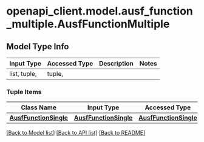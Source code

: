 # openapi_client.model.ausf_function_multiple.AusfFunctionMultiple

## Model Type Info
Input Type | Accessed Type | Description | Notes
------------ | ------------- | ------------- | -------------
list, tuple,  | tuple,  |  | 

### Tuple Items
Class Name | Input Type | Accessed Type | Description | Notes
------------- | ------------- | ------------- | ------------- | -------------
[**AusfFunctionSingle**](AusfFunctionSingle.md) | [**AusfFunctionSingle**](AusfFunctionSingle.md) | [**AusfFunctionSingle**](AusfFunctionSingle.md) |  | 

[[Back to Model list]](../../README.md#documentation-for-models) [[Back to API list]](../../README.md#documentation-for-api-endpoints) [[Back to README]](../../README.md)

